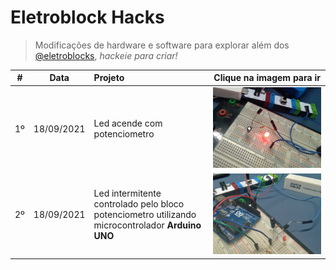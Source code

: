# Eletroblock Hacks

> Modificações de hardware e software para explorar além dos [@eletroblocks](https://github.com/eletroblocks), _hackeie para criar!_

| # | Data | Projeto | Clique na imagem para ir |
| :-: | :-: | :- | :-: |
| 1º | 18/09/2021 | Led acende com potenciometro | [![hack-1](hack-1/thumb.jpeg)](hack-1) |
| 2º | 18/09/2021 | Led intermitente controlado pelo bloco potenciometro utilizando microcontrolador **Arduino UNO**| [![hack-2](hack-2/thumb.jpeg)](hack-2) | 
